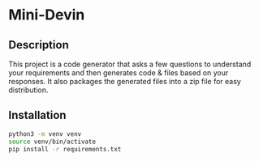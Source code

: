 # Mini-Devin

## Description

This project is a code generator that asks a few questions to understand your requirements and then generates code & files based on your responses. It also packages the generated files into a zip file for easy distribution.

## Installation

```bash
python3 -m venv venv  
source venv/bin/activate
pip install -r requirements.txt
```
